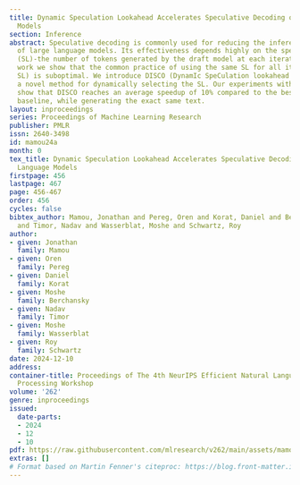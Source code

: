 ```yaml
---
title: Dynamic Speculation Lookahead Accelerates Speculative Decoding of Large Language
  Models
section: Inference
abstract: Speculative decoding is commonly used for reducing the inference latency
  of large language models. Its effectiveness depends highly on the speculation lookahead
  (SL)-the number of tokens generated by the draft model at each iteration. In this
  work we show that the common practice of using the same SL for all iterations (static
  SL) is suboptimal. We introduce DISCO (DynamIc SpeCulation lookahead Optimization),
  a novel method for dynamically selecting the SL. Our experiments with four datasets
  show that DISCO reaches an average speedup of 10% compared to the best static SL
  baseline, while generating the exact same text.
layout: inproceedings
series: Proceedings of Machine Learning Research
publisher: PMLR
issn: 2640-3498
id: mamou24a
month: 0
tex_title: Dynamic Speculation Lookahead Accelerates Speculative Decoding of Large
  Language Models
firstpage: 456
lastpage: 467
page: 456-467
order: 456
cycles: false
bibtex_author: Mamou, Jonathan and Pereg, Oren and Korat, Daniel and Berchansky, Moshe
  and Timor, Nadav and Wasserblat, Moshe and Schwartz, Roy
author:
- given: Jonathan
  family: Mamou
- given: Oren
  family: Pereg
- given: Daniel
  family: Korat
- given: Moshe
  family: Berchansky
- given: Nadav
  family: Timor
- given: Moshe
  family: Wasserblat
- given: Roy
  family: Schwartz
date: 2024-12-10
address:
container-title: Proceedings of The 4th NeurIPS Efficient Natural Language and Speech
  Processing Workshop
volume: '262'
genre: inproceedings
issued:
  date-parts:
  - 2024
  - 12
  - 10
pdf: https://raw.githubusercontent.com/mlresearch/v262/main/assets/mamou24a/mamou24a.pdf
extras: []
# Format based on Martin Fenner's citeproc: https://blog.front-matter.io/posts/citeproc-yaml-for-bibliographies/
---
```

